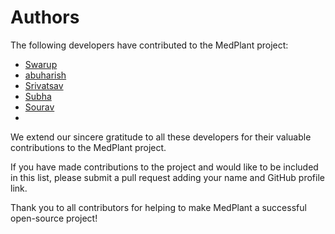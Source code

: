 # Authors

The following developers have contributed to the MedPlant project:

- [Swarup](https://github.com/swarupe7)
- [abuharish](https://github.com/abuharish02)
- [Srivatsav](https://github.com/onkarasrivatsava)
- [Subha](https://github.com/subhaDTECH)
- [Sourav](https://github.com/sourav7274)
- 


We extend our sincere gratitude to all these developers for their valuable contributions to the MedPlant project.

If you have made contributions to the project and would like to be included in this list, please submit a pull request adding your name and GitHub profile link.

Thank you to all contributors for helping to make MedPlant a successful open-source project!
